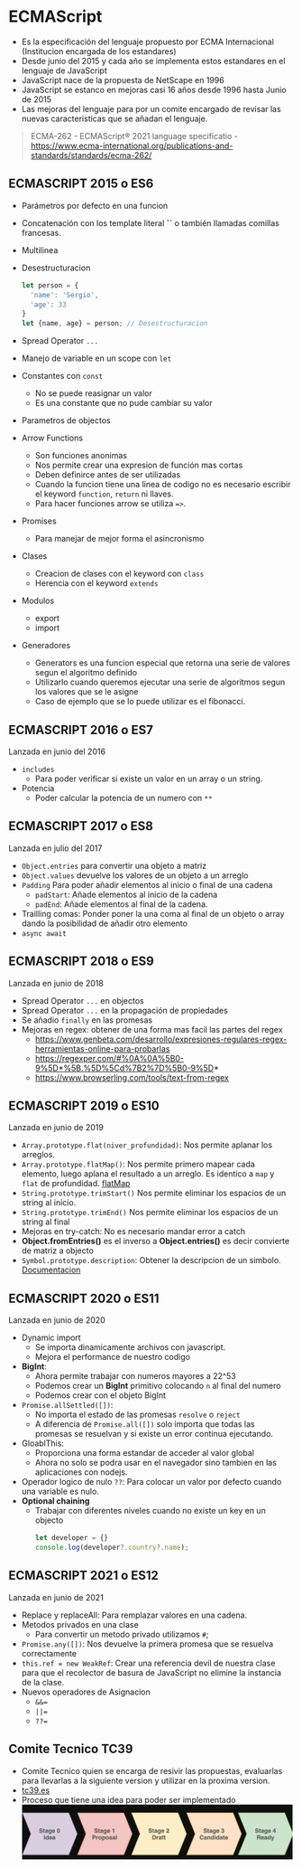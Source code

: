 # ECMAScript

- Es la especificación del lenguaje propuesto por ECMA Internacional (Institucion encargada de los estandares)
- Desde junio del 2015 y cada año se implementa estos estandares en el lenguaje de JavaScript
- JavaScript nace de la propuesta de NetScape en 1996
- JavaScript se estanco en mejoras casi 16 años desde 1996 hasta Junio de 2015
- Las mejoras del lenguaje para por un comite encargado de revisar las nuevas caracteristicas que se añadan el lenguaje.

> ECMA-262 - ECMAScript® 2021 language specificatio - https://www.ecma-international.org/publications-and-standards/standards/ecma-262/

## ECMASCRIPT 2015 o ES6

- Parámetros por defecto en una funcion
- Concatenación con los template literal **``** o también llamadas comillas francesas.
- Multilinea
- Desestructuracion

  ```javascript
  let person = {
    'name': 'Sergio',
    'age': 33
  }
  let {name, age} = person; // Desestructuracion 
  ```
- Spread Operator `...`
- Manejo de variable en un scope con `let`
- Constantes con `const`
    - No se puede reasignar un valor
    - Es una constante que no pude cambiar su valor
- Parametros de objectos
- Arrow Functions
    - Son funciones anonimas
    - Nos permite crear una expresion de función mas cortas
    - Deben definirce antes de ser utilizadas
    - Cuando la funcion tiene una linea de codigo no es necesario escribir el keyword `function`, `return` ni llaves.
    - Para hacer funciones arrow se utiliza `=>`.
- Promises
    - Para manejar de mejor forma el asincronismo
- Clases
    - Creacion de clases con el keyword con `class`
    - Herencia con el keyword `extends`
- Modulos
    - export
    - import
- Generadores
    - Generators es una funcion especial que retorna una serie de valores segun el algoritmo definido
    - Utilizarlo cuando queremos ejecutar una serie de algoritmos segun los valores que se le asigne
    - Caso de ejemplo que se lo puede utilizar es el fibonacci.

## ECMASCRIPT 2016 o ES7

Lanzada en junio del 2016

- `includes`
    - Para poder verificar si existe un valor en un array o un string.
- Potencia
    - Poder calcular la potencia de un numero con `**`

## ECMASCRIPT 2017 o ES8

Lanzada en julio del 2017

- `Object.entries` para convertir una objeto a matriz
- `Object.values` devuelve los valores de un objeto a un arreglo
- `Padding` Para poder añadir elementos al inicio o final de una cadena
    - `padStart`: Añade elementos al inicio de la cadena
    - `padEnd`: Añade elementos al final de la cadena.
- Trailling comas: Ponder poner la una coma al final de un objeto o array dando la posibilidad de añadir otro elemento
- `async await`

## ECMASCRIPT 2018 o ES9

Lanzada en junio de 2018

- Spread Operator `...` en objectos
- Spread Operator `...` en la propagación de propiedades
- Se añadio `finally` en las promesas
- Mejoras en regex: obtener de una forma mas facil las partes del regex
    - https://www.genbeta.com/desarrollo/expresiones-regulares-regex-herramientas-online-para-probarlas
    - https://regexper.com/#%0A%0A%5B0-9%5D*%5B.%5D%5Cd%7B2%7D%5B0-9%5D*
    - https://www.browserling.com/tools/text-from-regex

## ECMASCRIPT 2019 o ES10

Lanzada en junio de 2019

- `Array.prototype.flat(niver_profundidad)`: Nos permite aplanar los arreglos.
- `Array.prototype.flatMap()`: Nos permite primero mapear cada elemento, luego aplana el resultado a un arreglo. Es
  identico a `map` y `flat` de
  profundidad. [flatMap](https://developer.mozilla.org/es/docs/Web/JavaScript/Reference/Global_Objects/Array/flatMap)
- `String.prototype.trimStart()` Nos permite eliminar los espacios de un string al inicio.
- `String.prototype.trimEnd()` Nos permite eliminar los espacios de un string al final
- Mejoras en try-catch: No es necesario mandar error a catch
- **Object.fromEntries()** es el inverso a  **Object.entries()** es decir convierte de matriz a objecto
- `Symbol.prototype.description`: Obtener la descripcion de un
  simbolo. [Documentacion](https://developer.mozilla.org/en-US/docs/Web/JavaScript/Reference/Global_Objects/Symbol)

## ECMASCRIPT 2020 o ES11

Lanzada en junio de 2020

- Dynamic import
    - Se importa dinamicamente archivos con javascript.
    - Mejora el performance de nuestro codigo
- **BigInt**:
    - Ahora permite trabajar con numeros mayores a 22^53
    - Podemos crear un **BigInt** primitivo colocando `n` al final del numero
    - Podemos crear con el objeto BigInt
- `Promise.allSettled([])`:
    - No importa el estado de las promesas `resolve` o `reject`
    - A diferencia de `Promise.all([])` solo importa que todas las promesas se resuelvan y si existe un error continua
      ejecutando.
- GloablThis:
    - Proporciona una forma estandar de acceder al valor global
    - Ahora no solo se podra usar en el navegador sino tambien en las aplicaciones con nodejs.
- Operador logico de nulo `??`: Para colocar un valor por defecto cuando una variable es nulo.
- **Optional chaining**
    - Trabajar con diferentes niveles cuando no existe un key en un objecto
      ```javascript
      let developer = {}
      console.log(developer?.country?.name);
      ```

## ECMASCRIPT 2021 o ES12

Lanzada en junio de 2021

- Replace y replaceAll: Para remplazar valores en una cadena.
- Metodos privados en una clase
    - Para convertir un metodo privado utilizamos `#`;
- `Promise.any([])`: Nos devuelve la primera promesa que se resuelva correctamente
- `this.ref = new WeakRef`: Crear una referencia devil de nuestra clase para que el recolector de basura de JavaScript
  no elimine la instancia de la clase.
- Nuevos operadores de Asignacion
    - `&&=`
    - `||=`
    - `??=`

## Comite Tecnico TC39

- Comite Tecnico quien se encarga de resivir las propuestas, evaluarlas para llevarlas a la siguiente version y utilizar
  en la proxima version.
- [tc39.es](https://tc39.es/)
- Proceso que tiene una idea para poder ser implementado
  ![stage](images/stage.png)
  